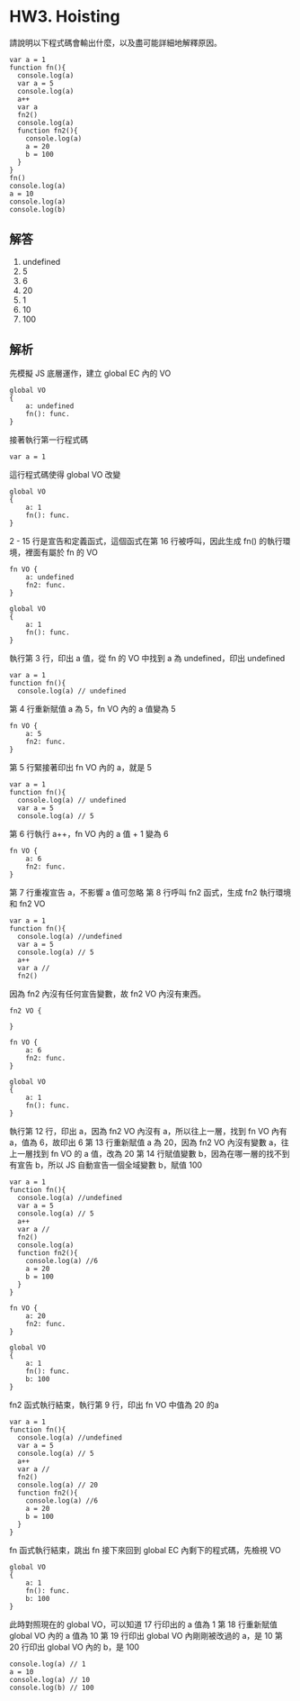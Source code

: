 # HW3. Hoisting
請說明以下程式碼會輸出什麼，以及盡可能詳細地解釋原因。
```javascript=1
var a = 1
function fn(){
  console.log(a)
  var a = 5
  console.log(a)
  a++
  var a
  fn2()
  console.log(a)
  function fn2(){
    console.log(a)
    a = 20
    b = 100
  }
}
fn()
console.log(a)
a = 10
console.log(a)
console.log(b)
```
## 解答
1. undefined
1. 5
1. 6
1. 20
1. 1
1. 10
1. 100

## 解析
先模擬 JS 底層運作，建立 global EC 內的 VO
```
global VO
{
    a: undefined
    fn(): func.
}
```
接著執行第一行程式碼
```javascript=1
var a = 1
```
這行程式碼使得 global VO 改變
```
global VO
{
    a: 1
    fn(): func.
}
```
2 - 15 行是宣告和定義函式，這個函式在第 16 行被呼叫，因此生成 fn() 的執行環境，裡面有屬於 fn 的 VO
```
fn VO {
    a: undefined
    fn2: func.
}

global VO
{
    a: 1
    fn(): func.
}
```
執行第 3 行，印出 a 值，從 fn 的 VO 中找到 a 為 undefined，印出 undefined
```javascript=1
var a = 1
function fn(){
  console.log(a) // undefined
```
第 4 行重新賦值 a 為 5，fn VO 內的 a 值變為 5
```
fn VO {
    a: 5
    fn2: func.
}
```
第 5 行緊接著印出 fn VO 內的 a，就是 5
```javascript=1
var a = 1
function fn(){
  console.log(a) // undefined
  var a = 5
  console.log(a) // 5
```
第 6 行執行 a++，fn VO 內的 a 值 + 1 變為 6
```
fn VO {
    a: 6
    fn2: func.
}
```
第 7 行重複宣告 a，不影響 a 值可忽略
第 8 行呼叫 fn2 函式，生成 fn2 執行環境和 fn2 VO
```javascript=1
var a = 1
function fn(){
  console.log(a) //undefined
  var a = 5
  console.log(a) // 5
  a++ 
  var a // 
  fn2()
```
因為 fn2 內沒有任何宣告變數，故 fn2 VO 內沒有東西。
```
fn2 VO {
    
}

fn VO {
    a: 6
    fn2: func.
}

global VO
{
    a: 1
    fn(): func.
}
```
執行第 12 行，印出 a，因為 fn2 VO 內沒有 a，所以往上一層，找到 fn VO 內有 a，值為 6，故印出 6 
第 13 行重新賦值 a 為 20，因為 fn2 VO 內沒有變數 a，往上一層找到 fn VO 的 a 值，改為 20
第 14 行賦值變數 b，因為在哪一層的找不到有宣告 b，所以 JS 自動宣告一個全域變數 b，賦值 100
```javascript=1
var a = 1
function fn(){
  console.log(a) //undefined
  var a = 5
  console.log(a) // 5
  a++ 
  var a // 
  fn2()
  console.log(a)
  function fn2(){
    console.log(a) //6
    a = 20
    b = 100
  }
}
```
```
fn VO {
    a: 20
    fn2: func.
}

global VO
{
    a: 1
    fn(): func.
    b: 100
}
```
fn2 函式執行結束，執行第 9 行，印出 fn VO 中值為 20 的a
```javascript=1
var a = 1
function fn(){
  console.log(a) //undefined
  var a = 5
  console.log(a) // 5
  a++ 
  var a // 
  fn2()
  console.log(a) // 20
  function fn2(){
    console.log(a) //6
    a = 20
    b = 100
  }
}
```
fn 函式執行結束，跳出 fn
接下來回到 global EC 內剩下的程式碼，先檢視 VO
```
global VO
{
    a: 1
    fn(): func.
    b: 100
}
```
此時對照現在的 global VO，可以知道 17 行印出的 a 值為 1
第 18 行重新賦值 global VO 內的 a 值為 10
第 19 行印出 global VO 內剛剛被改過的 a，是 10
第 20 行印出 global VO 內的 b，是 100
```javascript=17
console.log(a) // 1
a = 10
console.log(a) // 10
console.log(b) // 100
```